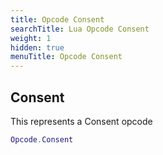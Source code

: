 ```yaml
---
title: Opcode Consent
searchTitle: Lua Opcode Consent
weight: 1
hidden: true
menuTitle: Opcode Consent
---
```

## Consent

This represents a Consent opcode
```lua
Opcode.Consent
```
